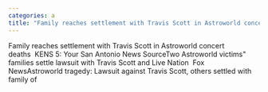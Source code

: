 ```yaml
---
categories: a
title: "Family reaches settlement with Travis Scott in Astroworld concert deaths  KENS 5 Your San Antonio News Source"
---
```

Family reaches settlement with Travis Scott in Astroworld concert deaths&nbsp;&nbsp;KENS 5: Your San Antonio News SourceTwo Astroworld victims" families settle lawsuit with Travis Scott and Live Nation&nbsp;&nbsp;Fox NewsAstroworld tragedy: Lawsuit against Travis Scott, others settled with family of